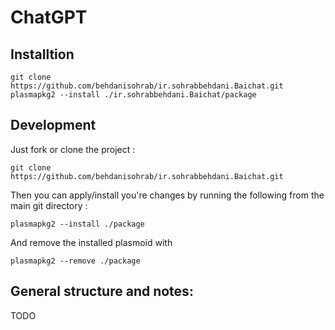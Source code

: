 # ChatGPT 

## Installtion
```
git clone https://github.com/behdanisohrab/ir.sohrabbehdani.Baichat.git
plasmapkg2 --install ./ir.sohrabbehdani.Baichat/package
```

## Development

Just fork or clone the project :

`git clone https://github.com/behdanisohrab/ir.sohrabbehdani.Baichat.git`

Then you can apply/install you're changes by running the following from the main git directory : 

`plasmapkg2 --install ./package`

And remove the installed plasmoid with

`plasmapkg2 --remove ./package`


## General structure and notes:
TODO
